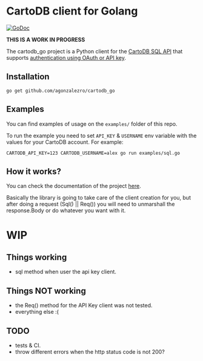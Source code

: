 CartoDB client for Golang
=========================

[![GoDoc](https://godoc.org/github.com/agonzalezro/cartodb_go?status.png)](https://godoc.org/github.com/agonzalezro/cartodb_go)

**THIS IS A WORK IN PROGRESS**

The cartodb_go project is a Python client for the [CartoDB SQL
API](http://developers.cartodb.com/documentation/sql-api.html) that supports
[authentication using OAuth or API
key](http://developers.cartodb.com/documentation/sql-api.html#authentication).

Installation
------------

    go get github.com/agonzalezro/cartodb_go

Examples
--------

You can find examples of usage on the `examples/` folder of this repo.

To run the example you need to set `API_KEY` & `USERNAME` env variable with the
values for your CartoDB account. For example:

    CARTODB_API_KEY=123 CARTODB_USERNAME=alex go run examples/sql.go

How it works?
-------------

You can check the documentation of the project
[here](https://godoc.org/github.com/agonzalezro/cartodb_go).

Basically the library is going to take care of the client creation for you, but
after doing a request (Sql() || Req()) you will need to unmarshall the
response.Body or do whatever you want with it.

WIP
===

Things working
--------------

- sql method when user the api key client.

Things NOT working
------------------

- the Req() method for the API Key client was not tested.
- everything else :(

TODO
----

- tests & CI.
- throw different errors when the http status code is not 200?

